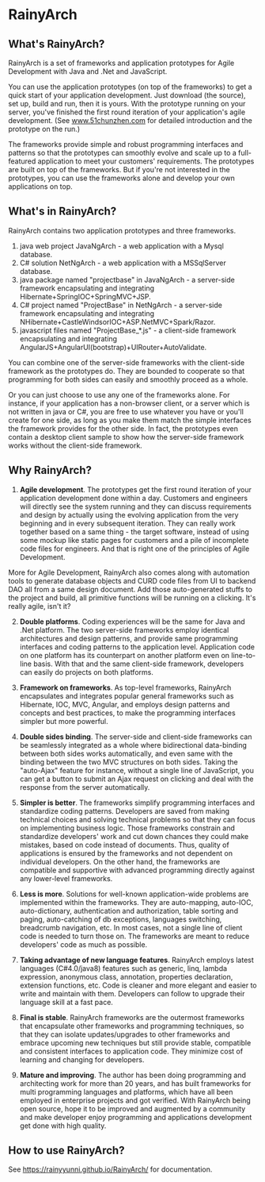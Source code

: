 # RainyArch
## What's RainyArch?
RainyArch is a set of frameworks and application prototypes for Agile Development with Java and .Net and JavaScript.

You can use the application prototypes (on top of the frameworks) to get a quick start of your application development.
Just download (the source), set up, build and run, then it is yours.
With the prototype running on your server, you've finished the first round iteration of your application's agile development.
(See www.51chunzhen.com for detailed introduction and the prototype on the run.)

The frameworks provide simple and robust programming interfaces and patterns so that the prototypes can smoothly evolve and scale up to a full-featured application to meet your customers' requirements.
The prototypes are built on top of the frameworks. But if you're not interested in the prototypes, you can use the frameworks alone and develop your own applications on top.

## What's in RainyArch?
RainyArch contains two application prototypes and three frameworks.

1. java web project JavaNgArch  - a web application with a Mysql database.
2. C# solution NetNgArch  - a web application with a MSSqlServer database.
3. java package named "projectbase" in JavaNgArch - a server-side framework encapsulating and integrating Hibernate+SpringIOC+SpringMVC+JSP.
4. C# project named "ProjectBase" in NetNgArch - a server-side framework encapsulating and integrating NHibernate+CastleWindsorIOC+ASP.NetMVC+Spark/Razor.
5. javascript files named "ProjectBase_*.js" - a client-side framework encapsulating and integrating AngularJS+AngularUI(bootstrap)+UIRouter+AutoValidate.

You can combine one of the server-side frameworks with the client-side framework as the prototypes do. They are bounded to cooperate so that programming for both sides can easily and smoothly proceed as a whole. 
 
Or you can just choose to use any one of the frameworks alone. For instance, if your application has a non-browser client, or a server which is not written in java or C#, you are free to use whatever you have or you'll create for one side, as long as you make them match the simple interfaces the framework provides for the other side. 
In fact, the prototypes even contain a desktop client sample to show how the server-side framework works without the client-side framework.

## Why RainyArch?
1. **Agile development**. The prototypes get the first round iteration of your application development done within a day. 
Customers and engineers will directly see the system running and they can discuss requirements and design by actually using the evolving application from the very beginning and in every subsequent iteration. 
They can really work together based on a same thing - the target software, instead of using some mockup like static pages for customers and a pile of incomplete code files for engineers. And that is right one of the principles of Agile Development.

More for Agile Development, RainyArch also comes along with automation tools to generate database objects and CURD code files from UI to backend DAO all from a same design document. 
Add those auto-generated stuffs to the project and build, all primitive functions will be running on a clicking. It's really agile, isn't it?

2. **Double platforms**. Coding experiences will be the same for Java and .Net platform. The two server-side frameworks employ identical architectures and design patterns, and provide same programming interfaces and coding patterns to the application level. Application code on one platform has its counterpart on another platform even on line-to-line basis. With that and the same client-side framework, developers can easily do projects on both platforms.

3. **Framework on frameworks**. As top-level frameworks, RainyArch encapsulates and integrates popular general frameworks such as Hibernate, IOC, MVC, Angular, and employs design patterns and concepts and best practices, to make the programming interfaces simpler but more powerful.  

4. **Double sides binding**. The server-side and client-side frameworks can be seamlessly integrated as a whole where bidirectional data-binding between both sides works automatically, and even same with the binding between the two MVC structures on both sides. Taking the "auto-Ajax" feature for instance, without a single line of JavaScript, you can get a button to submit an Ajax request on clicking and deal with the response from the server automatically.  

5. **Simpler is better**. The frameworks simplify programming interfaces and standardize coding patterns. Developers are saved from making technical choices and solving technical problems so that they can focus on implementing business logic. Those frameworks constrain and standardize developers' work and cut down chances they could make mistakes, based on code instead of documents. Thus, quality of applications is ensured by the frameworks and not dependent on individual developers. On the other hand, the frameworks are compatible and supportive with advanced programming directly against any lower-level frameworks.   

6. **Less is more**. Solutions for well-known application-wide problems are implemented within the frameworks. They are auto-mapping, auto-IOC, auto-dictionary, authentication and authorization, table sorting and paging, auto-catching of db exceptions, languages switching, breadcrumb navigation, etc. In most cases, not a single line of client code is needed to turn those on. The frameworks are meant to reduce developers' code as much as possible.

7. **Taking advantage of new language features**. RainyArch employs latest languages (C#4.0/java8) features such as generic, linq, lambda expression, anonymous class, annotation, properties declaration, extension functions, etc. Code is cleaner and more elegant and easier to write and maintain with them. Developers can follow to upgrade their language skill at a fast pace.

8. **Final is stable**. RainyArch frameworks are the outermost frameworks that encapsulate other frameworks and programming techniques, so that they can isolate updates/upgrades to other frameworks and embrace upcoming new techniques but still provide stable, compatible and consistent interfaces to application code. They minimize cost of learning and changing for developers.

9. **Mature and improving**. The author has been doing programming and architecting work for more than 20 years, and has built frameworks for multi programming languages and platforms, which have all been employed in enterprise projects and got verified. With RainyArch being open source, hope it to be improved and augmented by a community and make developer enjoy programming and applications development get done with high quality.    
 
## How to use RainyArch?
See https://rainyyunni.github.io/RainyArch/ for documentation.
